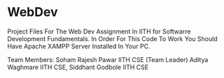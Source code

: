 # WebDev
Project Files For The Web Dev Assignment In IITH for Softwarre Development Fundamentals.
In Order For This Code To Work You Should Have Apache XAMPP Server Installed In Your PC.

Team Members:
Soham Rajesh Pawar IITH CSE (Team Leader)
Aditya Waghmare IITH CSE,
Siddhant Godbole IITH CSE
